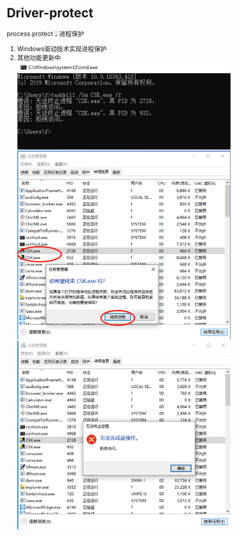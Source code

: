 # Driver-protect
process protect；进程保护  
1. Windows驱动技术实现进程保护  
2. 其他功能更新中
![image](https://github.com/hacktfj/Driver-protect/blob/main/img/taskkill.png)  
![image](https://github.com/hacktfj/Driver-protect/blob/main/img/taskkill1.png)  
![image](https://github.com/hacktfj/Driver-protect/blob/main/img/taskkill2.png)  

